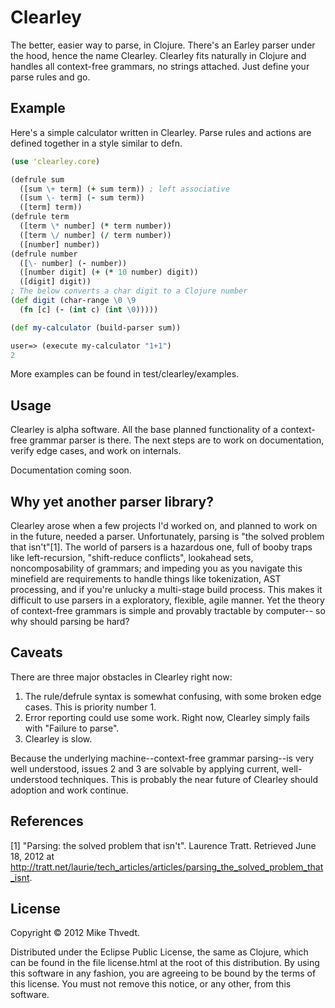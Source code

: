 # Clearley

The better, easier way to parse, in Clojure. There's an Earley parser under the hood,
hence the name Clearley.
Clearley fits naturally in Clojure and handles all context-free grammars,
no strings attached. Just define your parse rules and go.

## Example

Here's a simple calculator written in Clearley. Parse rules and actions
are defined together in a style similar to defn.

```clojure
(use 'clearley.core)

(defrule sum
  ([sum \+ term] (+ sum term)) ; left associative
  ([sum \- term] (- sum term))
  ([term] term))
(defrule term
  ([term \* number] (* term number))
  ([term \/ number] (/ term number))
  ([number] number))
(defrule number
  ([\- number] (- number))
  ([number digit] (+ (* 10 number) digit))
  ([digit] digit))
; The below converts a char digit to a Clojure number
(def digit (char-range \0 \9
  (fn [c] (- (int c) (int \0)))))

(def my-calculator (build-parser sum))

user=> (execute my-calculator "1+1")
2
```

More examples can be found in test/clearley/examples.

## Usage

Clearley is alpha software. All the base planned functionality of a context-free
grammar parser is there. The next steps are to work on documentation,
verify edge cases, and work on internals.

Documentation coming soon.

## Why yet another parser library?

Clearley arose when a few projects I'd worked on, and planned to work on in the future,
needed a parser. Unfortunately, parsing is "the solved problem that isn't"[1].
The world of parsers is a hazardous one, full of booby traps like
left-recursion, "shift-reduce conflicts", lookahead sets, noncomposability of grammars;
and impeding you as you navigate this minefield are requirements to handle things
like tokenization, AST processing, and if you're unlucky a multi-stage build process.
This makes it difficult to use parsers in a exploratory, flexible, agile manner.
Yet the theory of context-free grammars is simple and provably tractable by computer--
so why should parsing be hard?

## Caveats

There are three major obstacles in Clearley right now:
1. The rule/defrule syntax is somewhat confusing, with some broken edge cases.
This is priority number 1.
2. Error reporting could use some work. Right now, Clearley simply fails with
"Failure to parse".
3. Clearley is slow.

Because the underlying machine--context-free grammar parsing--is very well understood,
issues 2 and 3 are solvable by applying current, well-understood techniques. This
is probably the near future of Clearley should adoption and work continue.

## References

[1] "Parsing: the solved problem that isn't". Laurence Tratt. Retrieved June 18, 2012 at
<http://tratt.net/laurie/tech_articles/articles/parsing_the_solved_problem_that_isnt>.

## License

Copyright © 2012 Mike Thvedt.

Distributed under the Eclipse Public License, the same as Clojure,
which can be found in the file license.html at the root of this distribution.
By using this software in any fashion, you are agreeing to be bound by
the terms of this license.
You must not remove this notice, or any other, from this software.
